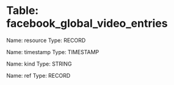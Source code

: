 Table: facebook_global_video_entries
====================================

Name: resource
Type: RECORD

Name: timestamp
Type: TIMESTAMP

Name: kind
Type: STRING

Name: ref
Type: RECORD

